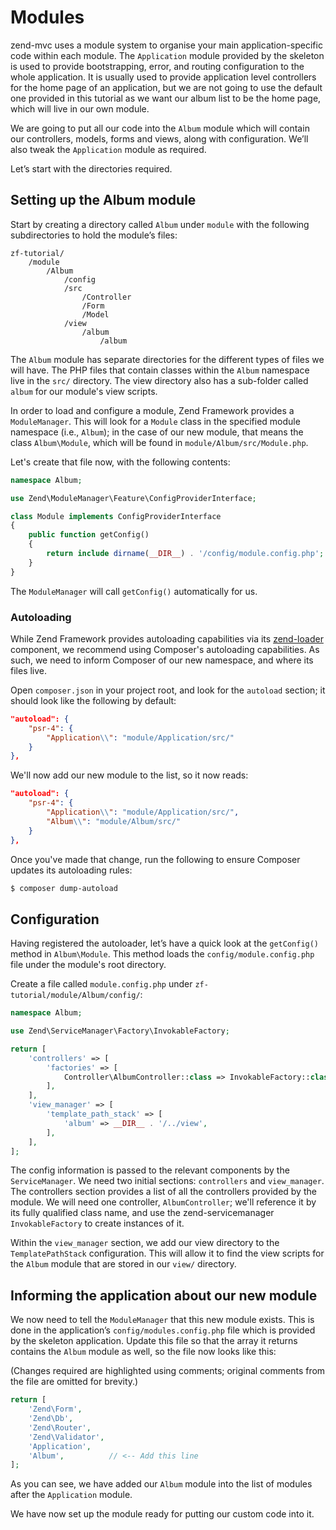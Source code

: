 # Modules

zend-mvc uses a module system to organise your main application-specific
code within each module. The `Application` module provided by the skeleton is used
to provide bootstrapping, error, and routing configuration to the whole
application. It is usually used to provide application level controllers for
the home page of an application, but we are not going to use the default
one provided in this tutorial as we want our album list to be the home page,
which will live in our own module.

We are going to put all our code into the `Album` module which will contain our
controllers, models, forms and views, along with configuration. We’ll also tweak
the `Application` module as required.

Let’s start with the directories required.

## Setting up the Album module

Start by creating a directory called `Album` under `module` with the following
subdirectories to hold the module’s files:

```text
zf-tutorial/
    /module
        /Album
            /config
            /src
                /Controller
                /Form
                /Model
            /view
                /album
                    /album
```

The `Album` module has separate directories for the different types of files we
will have. The PHP files that contain classes within the `Album` namespace live
in the `src/` directory. The view directory also has a sub-folder called `album`
for our module's view scripts.

In order to load and configure a module, Zend Framework provides a
`ModuleManager`.  This will look for a `Module` class in the specified module
namespace (i.e., `Album`); in the case of our new module, that means the class
`Album\Module`, which will be found in `module/Album/src/Module.php`.

Let's create that file now, with the following contents:

```php
namespace Album;

use Zend\ModuleManager\Feature\ConfigProviderInterface;

class Module implements ConfigProviderInterface
{
    public function getConfig()
    {
        return include dirname(__DIR__) . '/config/module.config.php';
    }
}
```

The `ModuleManager` will call `getConfig()` automatically for us.

### Autoloading

While Zend Framework provides autoloading capabilities via its
[zend-loader](https://zendframework.github.io/zend-loader) component, we
recommend using Composer's autoloading capabilities. As such, we need to inform
Composer of our new namespace, and where its files live.

Open `composer.json` in your project root, and look for the `autoload` section;
it should look like the following by default:

```json
"autoload": {
    "psr-4": {
        "Application\\": "module/Application/src/"
    }
},
```

We'll now add our new module to the list, so it now reads:

```json
"autoload": {
    "psr-4": {
        "Application\\": "module/Application/src/",
        "Album\\": "module/Album/src/"
    }
},
```

Once you've made that change, run the following to ensure Composer updates its
autoloading rules:

```bash
$ composer dump-autoload
```

## Configuration

Having registered the autoloader, let’s have a quick look at the `getConfig()`
method in `Album\Module`. This method loads the `config/module.config.php` file
under the module's root directory.

Create a file called `module.config.php` under
`zf-tutorial/module/Album/config/`:

```php
namespace Album;

use Zend\ServiceManager\Factory\InvokableFactory;

return [
    'controllers' => [
        'factories' => [
            Controller\AlbumController::class => InvokableFactory::class,
        ],
    ],
    'view_manager' => [
        'template_path_stack' => [
            'album' => __DIR__ . '/../view',
        ],
    ],
];
```

The config information is passed to the relevant components by the
`ServiceManager`. We need two initial sections: `controllers` and
`view_manager`. The controllers section provides a list of all the controllers
provided by the module. We will need one controller, `AlbumController`; we'll
reference it by its fully qualified class name, and use the zend-servicemanager
`InvokableFactory` to create instances of it.

Within the `view_manager` section, we add our view directory to the
`TemplatePathStack` configuration. This will allow it to find the view scripts
for the `Album` module that are stored in our `view/` directory.

## Informing the application about our new module

We now need to tell the `ModuleManager` that this new module exists. This is
done in the application’s `config/modules.config.php` file which is provided
by the skeleton application. Update this file so that the array it returns
contains the `Album` module as well, so the file now looks like this:

(Changes required are highlighted using comments; original comments from the
file are omitted for brevity.)

```php
return [
    'Zend\Form',
    'Zend\Db',
    'Zend\Router',
    'Zend\Validator',
    'Application',
    'Album',          // <-- Add this line
];
```

As you can see, we have added our `Album` module into the list of modules after
the `Application` module.

We have now set up the module ready for putting our custom code into it.
